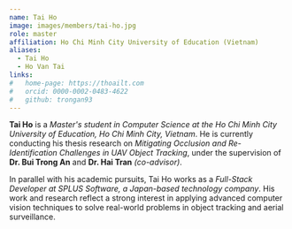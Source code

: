 ```yaml
---
name: Tai Ho
image: images/members/tai-ho.jpg
role: master
affiliation: Ho Chi Minh City University of Education (Vietnam)
aliases:
  - Tai Ho
  - Ho Van Tai
links:
#   home-page: https://thoailt.com
#   orcid: 0000-0002-0483-4622
#   github: trongan93
---
```


**Tai Ho** is a *Master's student in Computer Science at the Ho Chi Minh City University of Education, Ho Chi Minh City, Vietnam*. He is currently conducting his thesis research on *Mitigating Occlusion and Re-Identification Challenges in UAV Object Tracking*, under the supervision of **Dr. Bui Trong An** and **Dr. Hai Tran** *(co-advisor)*.

In parallel with his academic pursuits, Tai Ho works as a *Full-Stack Developer at SPLUS Software, a Japan-based technology company*. His work and research reflect a strong interest in applying advanced computer vision techniques to solve real-world problems in object tracking and aerial surveillance.